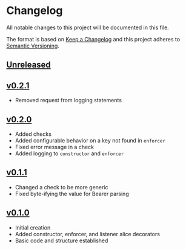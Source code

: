 # Changelog
All notable changes to this project will be documented in this file.

The format is based on [Keep a Changelog](http://keepachangelog.com/en/1.0.0/)
and this project adheres to [Semantic Versioning](http://semver.org/spec/v2.0.0.html).

## [Unreleased]

## [v0.2.1]
- Removed request from logging statements

## [v0.2.0]
 - Added checks
 - Added configurable behavior on a key not found in `enforcer`
 - Fixed error message in a check
 - Added logging to `constructor` and `enforcer`

## [v0.1.1]
 - Changed a check to be more generic
 - Fixed byte-ifying the value for Bearer parsing

## [v0.1.0]
- Initial creation
- Added constructor, enforcer, and listener alice decorators
- Basic code and structure established

[Unreleased]: https://github.com/Comcast/comcast-bascule/compare/v0.2.1...HEAD
[v0.2.1]: https://github.com/Comcast/comcast-bascule/compare/0.2.0...v0.2.1
[v0.2.0]: https://github.com/Comcast/comcast-bascule/compare/0.1.1...v0.2.0
[v0.1.1]: https://github.com/Comcast/comcast-bascule/compare/0.1.0...v0.1.1
[v0.1.0]: https://github.com/Comcast/comcast-bascule/compare/0.0.0...v0.1.0
